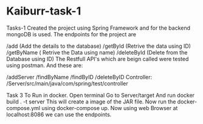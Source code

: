 # Kaiburr-task-1
Tasks-1
Created the project using Spring Framework and for the backend mongoDB is used. The endpoints for the project are

/add (Add the details to the database)
/getById (Retrive the data using ID)
/getByName ( Retrive the Data using name)
/deleteById (Delete from the Database using ID)
The Restfull API's which are beign called were tested using postman. And these are:

/addServer
/findByName
/findByID
/deleteByID
Controller: /Server/src/main/java/com/spring/test/controller

Task 3
To Run in docker.
Open terminal
Go to Server/target
And run docker build . -t server
This will create a image of the JAR file.
Now run the docker-compose.yml using docker-compose up.
Now using web Browser at localhost:8086 we can use the endpoints.
